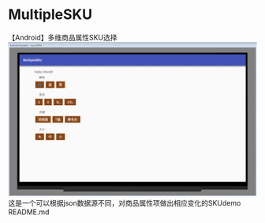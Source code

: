 # MultipleSKU
【Android】多维商品属性SKU选择
![image](https://github.com/MrHaoIsBadBoy/Img-Folder/blob/master/GIF.gif)
这是一个可以根据json数据源不同，对商品属性项做出相应变化的SKUdemo
README.md
